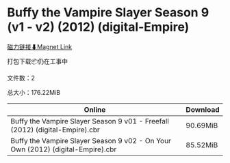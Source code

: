 # Buffy the Vampire Slayer Season 9 (v1 - v2) (2012) (digital-Empire)

[磁力链接⬇Magnet Link](magnet:?xt=urn:btih:6cdfe2a7903acc1863e7946cc524a500b0485f83&dn=Buffy%20the%20Vampire%20Slayer%20Season%209%20%28v1%20-%20v2%29%20%282012%29%20%28digital-Empire%29)

打包下载📦仍在工事中

文件数：2

总大小：176.22MiB

Online | Download
--- | ---
Buffy the Vampire Slayer Season 9 v01 - Freefall (2012) (digital-Empire).cbr | 90.69MiB
Buffy the Vampire Slayer Season 9 v02 - On Your Own (2012) (digital-Empire).cbr | 85.52MiB
